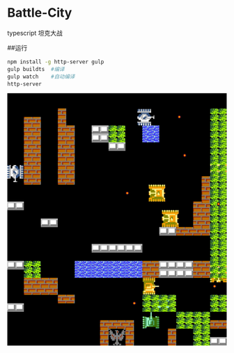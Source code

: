 # Battle-City
typescript 坦克大战

##运行
```bash
npm install -g http-server gulp
gulp buildts  #编译
gulp watch    #自动编译
http-server
```

![](demoimg/20151215164203.png)